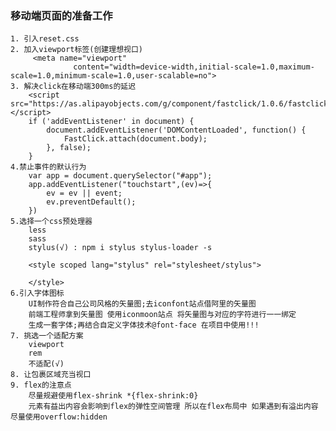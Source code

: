 ### 移动端页面的准备工作
    1. 引入reset.css
    2. 加入viewport标签(创建理想视口)
         <meta name="viewport"
                  content="width=device-width,initial-scale=1.0,maximum-scale=1.0,minimum-scale=1.0,user-scalable=no">
    3. 解决click在移动端300ms的延迟
        <script src="https://as.alipayobjects.com/g/component/fastclick/1.0.6/fastclick.js"></script>
        if ('addEventListener' in document) {
            document.addEventListener('DOMContentLoaded', function() {
                FastClick.attach(document.body);
            }, false);
        }
    4.禁止事件的默认行为
        var app = document.querySelector("#app");
        app.addEventListener("touchstart",(ev)=>{
            ev = ev || event;
            ev.preventDefault();
        })
    5.选择一个css预处理器
        less
        sass
        stylus(√) : npm i stylus stylus-loader -s

        <style scoped lang="stylus" rel="stylesheet/stylus">

        </style>
    6.引入字体图标
        UI制作符合自己公司风格的矢量图;去iconfont站点借阿里的矢量图
        前端工程师拿到矢量图 使用iconmoon站点 将矢量图与对应的字符进行一一绑定
        生成一套字体;再结合自定义字体技术@font-face 在项目中使用!!!
    7. 挑选一个适配方案
        viewport
        rem
        不适配(√)
    8. 让包裹区域充当视口
    9. flex的注意点
        尽量规避使用flex-shrink *{flex-shrink:0}
        元素有益出内容会影响到flex的弹性空间管理 所以在flex布局中 如果遇到有溢出内容尽量使用overflow:hidden



